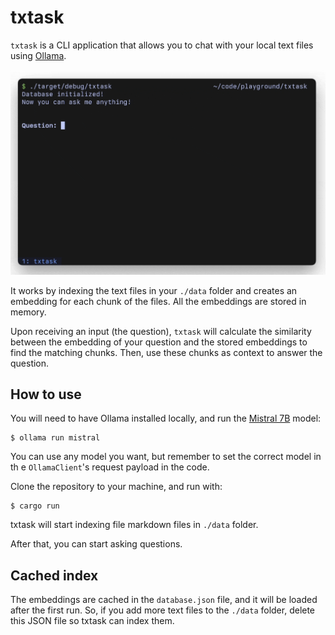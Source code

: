 # txtask

`txtask` is a CLI application that allows you to chat with your local text files using [Ollama](https://github.com/jmorganca/ollama).

![](./meta/txtask-demo.gif)

It works by indexing the text files in your `./data` folder and creates an embedding for each chunk of the files. All the embeddings are stored in memory.

Upon receiving an input (the question), `txtask` will calculate the similarity between the embedding of your question and the stored embeddings to find the matching chunks. Then, use these chunks as context to answer the question.

## How to use

You will need to have Ollama installed locally, and run the [Mistral 7B](https://ollama.ai/library/mistral) model:

```
$ ollama run mistral
```

You can use any model you want, but remember to set the correct model in th e `OllamaClient`'s request payload in the code.

Clone the repository to your machine, and run with:

```
$ cargo run
```

txtask will start indexing file markdown files in `./data` folder.

After that, you can start asking questions.

## Cached index

The embeddings are cached in the `database.json` file, and it will be loaded after the first run. So, if you add more text files to the `./data` folder, delete this JSON file so txtask can index them.
